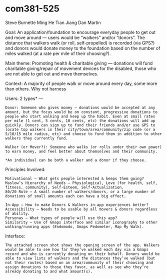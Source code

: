 # com381-525
Steve Burnette
Ming He
Tian Jiang
Dan Martin

Goal: An application/foundation to encourage everyday people to get out and move around — users would be “walkers” and/or “donors”. The distance that walkers walk (or roll, self-propelled) is recorded (via GPS?) and donors would donate money to the foundation based on the number of miles walked (at a rate per mile of their choosing?).

Main theme: Promoting health & charitable giving — donations will fund charitable giving/repair of movement devices for the disabled, those who are not able to get out and move themselves.

Context: A majority of people walk or move around every day, some more than others. Why not harness 

Users: 2 types* —
    
    Donor: Someone who gives money — donations would be accepted at any amount, but the focus would be on constant, progressive donations to people who start walking and keep up the habit. Even at small rates per mile (1 cent, 5 cents, 10 cents, etc) the donations will add up quickly. Donors can sign up to fund their friends and/or use GPS to locate top walkers in their city/town/area/community/zip code (or a 5/10/15 mile radius, etc) and choose to fund them in addition to other walkers they currently fund.

    Walker (or Mover?): Someone who walks (or rolls under their own power) to earn money, and feel better about themselves and their community.

    *An individual can be both a walker and a donor if they choose.

Principles Involved: 

    Motivational — What gets people interested & keeps them going?
    Maslow’s Hierarchy of Needs — Physiological, Love (for health, self, fitness, community), Self-Esteem, Self-Actualization.
    80/20 Rule — A small number of walkers/donors, or a large number of donations of small amounts each can have a big effect.
    
    In-App — How to make Donors & Walkers in-app experiences better?
    Accessibility — Needs to be usable by all movers & donors regardless of ability.
    Personas — What types of people will use this app? 
    Similarity — Use of Gmaps interface and similar iconography to other walking/running apps (Endomodo, Gmaps Pedometer, Map My Walk).

Interface:

    The attached screen shot shows the opening screen of the app. Walkers would be able to see how far they’ve walked each day via a Gmaps record and who is currently donating on their behalf. Donors would be able to view lists of walkers and the distances they’ve walked (but not their routes) based on an area/community of their choosing and assign donations to those they favor, as well as see who they’re already donating to and what amount(s).
